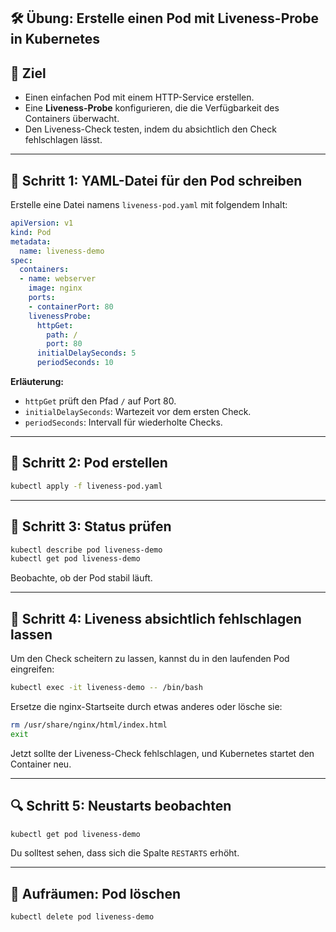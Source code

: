 ## 🛠️ **Übung: Erstelle einen Pod mit Liveness-Probe in Kubernetes**

## 🎯 Ziel

* Einen einfachen Pod mit einem HTTP-Service erstellen.
* Eine **Liveness-Probe** konfigurieren, die die Verfügbarkeit des Containers überwacht.
* Den Liveness-Check testen, indem du absichtlich den Check fehlschlagen lässt.

---

## 🧩 Schritt 1: YAML-Datei für den Pod schreiben

Erstelle eine Datei namens `liveness-pod.yaml` mit folgendem Inhalt:

```yaml
apiVersion: v1
kind: Pod
metadata:
  name: liveness-demo
spec:
  containers:
  - name: webserver
    image: nginx
    ports:
    - containerPort: 80
    livenessProbe:
      httpGet:
        path: /
        port: 80
      initialDelaySeconds: 5
      periodSeconds: 10
```

**Erläuterung:**

* `httpGet` prüft den Pfad `/` auf Port 80.
* `initialDelaySeconds`: Wartezeit vor dem ersten Check.
* `periodSeconds`: Intervall für wiederholte Checks.

---

## 🧩 Schritt 2: Pod erstellen

```bash
kubectl apply -f liveness-pod.yaml
```

---

## 🧩 Schritt 3: Status prüfen

```bash
kubectl describe pod liveness-demo
kubectl get pod liveness-demo
```

Beobachte, ob der Pod stabil läuft.

---

## 🧪 Schritt 4: Liveness absichtlich fehlschlagen lassen

Um den Check scheitern zu lassen, kannst du in den laufenden Pod eingreifen:

```bash
kubectl exec -it liveness-demo -- /bin/bash
```

Ersetze die nginx-Startseite durch etwas anderes oder lösche sie:

```bash
rm /usr/share/nginx/html/index.html
exit
```

Jetzt sollte der Liveness-Check fehlschlagen, und Kubernetes startet den Container neu.

---

## 🔍 Schritt 5: Neustarts beobachten

```bash
kubectl get pod liveness-demo
```

Du solltest sehen, dass sich die Spalte `RESTARTS` erhöht.

---

## 🧹 Aufräumen: Pod löschen

```bash
kubectl delete pod liveness-demo
```
